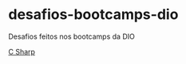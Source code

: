 # desafios-bootcamps-dio
Desafios feitos nos bootcamps da DIO

[C Sharp](https://github.com/kennedy121/desafios-bootcamps-dio/tree/main/C%20Sharp)
